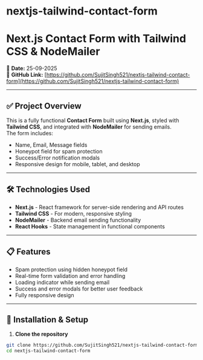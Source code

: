 # nextjs-tailwind-contact-form



# Next.js Contact Form with Tailwind CSS & NodeMailer

📅 **Date:** 25-09-2025  
🔗 **GitHub Link:** [https://github.com/SujitSingh521/nextjs-tailwind-contact-form](https://github.com/SujitSingh521/nextjs-tailwind-contact-form)

---

## ✅ Project Overview
This is a fully functional **Contact Form** built using **Next.js**, styled with **Tailwind CSS**, and integrated with **NodeMailer** for sending emails.  
The form includes:

- Name, Email, Message fields
- Honeypot field for spam protection
- Success/Error notification modals
- Responsive design for mobile, tablet, and desktop

---

## 🛠 Technologies Used

- **Next.js** - React framework for server-side rendering and API routes  
- **Tailwind CSS** - For modern, responsive styling  
- **NodeMailer** - Backend email sending functionality  
- **React Hooks** - State management in functional components  

---

## 📋 Features

- Spam protection using hidden honeypot field  
- Real-time form validation and error handling  
- Loading indicator while sending email  
- Success and error modals for better user feedback  
- Fully responsive design  

---

## 🚀 Installation & Setup

1. **Clone the repository**
```bash
git clone https://github.com/SujitSingh521/nextjs-tailwind-contact-form.git
cd nextjs-tailwind-contact-form




